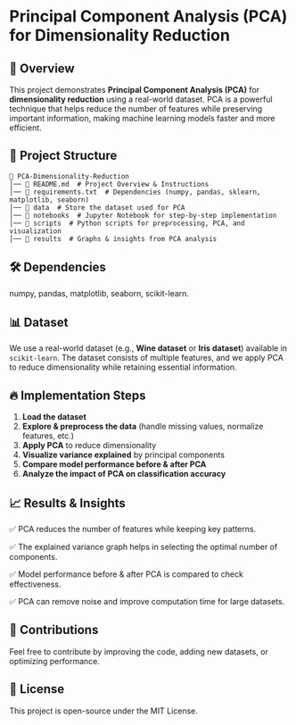 # Principal Component Analysis (PCA) for Dimensionality Reduction

## 📌 Overview
This project demonstrates **Principal Component Analysis (PCA)** for **dimensionality reduction** using a real-world dataset. PCA is a powerful technique that helps reduce the number of features while preserving important information, making machine learning models faster and more efficient.

## 📂 Project Structure
```
📂 PCA-Dimensionality-Reduction
│── 📜 README.md  # Project Overview & Instructions
│── 📜 requirements.txt  # Dependencies (numpy, pandas, sklearn, matplotlib, seaborn)
│── 📂 data  # Store the dataset used for PCA
│── 📂 notebooks  # Jupyter Notebook for step-by-step implementation
│── 📂 scripts  # Python scripts for preprocessing, PCA, and visualization
│── 📂 results  # Graphs & insights from PCA analysis
```

## 🛠️ Dependencies

numpy,
pandas,
matplotlib,
seaborn,
scikit-learn.


## 📊 Dataset
We use a real-world dataset (e.g., **Wine dataset** or **Iris dataset**) available in `scikit-learn`. The dataset consists of multiple features, and we apply PCA to reduce dimensionality while retaining essential information.

## 🔥 Implementation Steps
1. **Load the dataset**
2. **Explore & preprocess the data** (handle missing values, normalize features, etc.)
3. **Apply PCA** to reduce dimensionality
4. **Visualize variance explained** by principal components
5. **Compare model performance before & after PCA**
6. **Analyze the impact of PCA on classification accuracy**

## 📈 Results & Insights
✅ PCA reduces the number of features while keeping key patterns.

✅ The explained variance graph helps in selecting the optimal number of components.

✅ Model performance before & after PCA is compared to check effectiveness.

✅ PCA can remove noise and improve computation time for large datasets.

## 🤝 Contributions
Feel free to contribute by improving the code, adding new datasets, or optimizing performance.

## 📜 License
This project is open-source under the MIT License.

